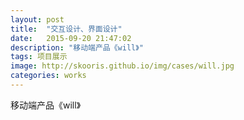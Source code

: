 ```yaml
---
layout: post
title:  "交互设计、界面设计"
date:   2015-09-20 21:47:02
description: "移动端产品《will》"
tags: 项目展示
image: http://skooris.github.io/img/cases/will.jpg
categories: works
---
```

移动端产品《will》

